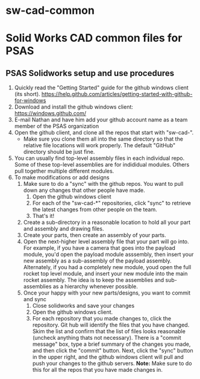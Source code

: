 sw-cad-common
=============

# Solid Works CAD common files for PSAS

## PSAS Solidworks setup and use procedures

 1. Quickly read the "Getting Started" guide for the github windows client (its short). https://help.github.com/articles/getting-started-with-github-for-windows
 1. Download and install the github windows client: https://windows.github.com/
 1. E-mail Nathan and have him add your github account name as a team member of the PSAS organization
 1. Open the github client, and clone all the repos that start with "sw-cad-".
    * Make sure you clone them all into the same directory so that the relative file locations will work properly. The default "GitHub" directory should be just fine.
 1. You can usually find top-level assembly files in each individual repo. Some of these top-level assemblies are for indididual modules. Others pull together multiple different modules.
 1. To make modifications or add designs
    1. Make sure to do a "sync" with the github repos. You want to pull down any changes that other people have made.
       1. Open the github windows client
       1. For each of the "sw-cad-*" repositories, click "sync" to retrieve the latest changes from other people on the team.
       1. That's it!
    1. Create a sub-directory in a reasonable location to hold all your part and assembly and drawing files.
    1. Create your parts, then create an assembly of your parts.
    1. Open the next-higher level assembly file that your part will go into. For example, if you have a camera that goes into the payload module, you'd open the payload module asssembly, then insert your new assembly as a sub-assembly of the payload assembly. Alternately, if you had a completely new module, youd open the full rocket top level module, and insert your new module into the main rocket assembly. The idea is to keep the assemblies and sub-assemblies as a hierarchy whenever possible.
    1. Once your happy with your new parts/designs, you want to commit and sync
       1. Close solidworks and save your changes
       1. Open the github windows client.
       1. For each repository that you made changes to, click the repository. Git hub will identify the files that you have changed. Skim the list and confirm that the list of files looks reasonable (uncheck anything thats not necessary). There is a "commit message" box, type a brief summary of the changes you made, and then click the "commit" button. Next, click the "sync" button in the upper right, and the github windows client will pull and push your changes to the github servers. **Note:** Make sure to do this for all the repos that you have made changes in.


